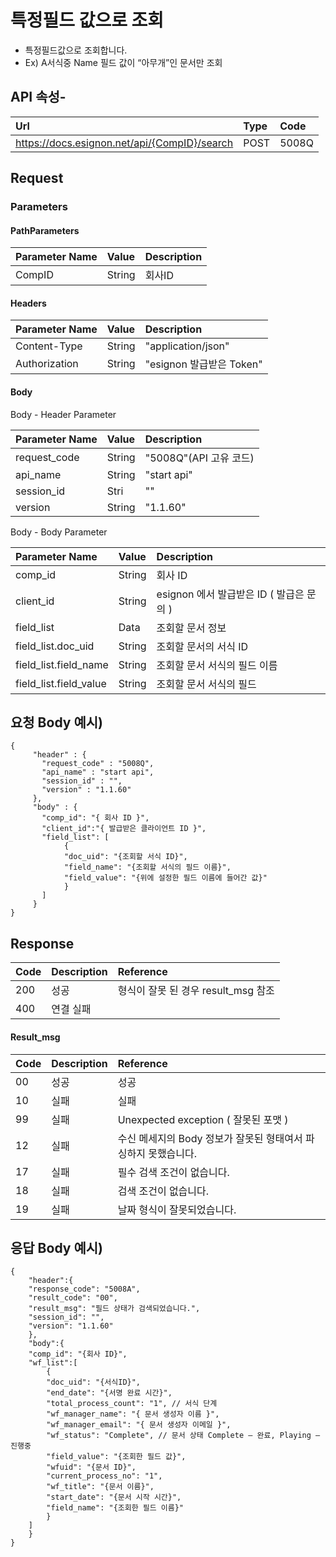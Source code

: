 # 특정필드 값으로 조회

* 특정필드값으로 조회합니다. 
* Ex\) A서식중 Name 필드 값이 “아무개”인 문서만 조회

## API 속성-

| Url | Type | **Code** |
| :--- | :--- | :--- |
| https://docs.esignon.net/api/{CompID}/search | POST | 5008Q |

## Request

### Parameters

#### PathParameters

| **Parameter Name** | **Value** | **Description** |
| :--- | :--- | :--- |
| CompID | String | 회사ID |

####  Headers

| **Parameter Name**                         | **Value**                                                 | **Description** |
| :--- | :--- | :--- |
| Content-Type | String | "application/json" |
| Authorization | String | "esignon 발급받은 Token" |

####   Body 

  Body - Header Parameter

| **Parameter Name**                         | **Value**                                                 | **Description** |
| :--- | :--- | :--- |
| request\_code | String | "5008Q"\(API 고유 코드\) |
| api\_name | String | "start api" |
| session\_id | Stri | "" |
| version | String | "1.1.60" |

  Body - Body Parameter

| **Parameter Name** | **Value** | **Description** |
| :--- | :--- | :--- |
| comp\_id | String | 회사 ID |
| client\_id | String | esignon 에서 발급받은 ID \( 발급은 문의 \) |
| field\_list | Data | 조회할 문서 정보 |
| field\_list.doc\_uid | String | 조회할 문서의 서식 ID |
| field\_list.field\_name | String | 조회할 문서 서식의 필드 이름 |
| field\_list.field\_value | String | 조회할 문서 서식의 필드  |

## 요청 Body 예시\)

```text
{
	 "header" : {
	   "request_code" : "5008Q",            
	   "api_name" : "start api",    
	   "session_id" : "",    
	   "version" : "1.1.60"
	 },
	 "body" : {
	   "comp_id": "{ 회사 ID }",
	   "client_id":"{ 발급받은 클라이언트 ID }",
	   "field_list": [ 
		    {
			"doc_uid": "{조회할 서식 ID}",
			"field_name": "{조회할 서식의 필드 이름}",
			"field_value": "{위에 설정한 필드 이름에 들어간 값}"
		    }
	   ]
	 }
}

```

## Response

| Code | **Description** | **Reference** |
| :--- | :--- | :--- |
| 200 | 성공 | 형식이 잘못 된 경우 result\_msg 참조 |
| 400 | 연결 실패  |  |

#### Result\_msg

| Code | **Description** | **Reference** |
| :--- | :--- | :--- |
| 00 | 성공 | 성공 |
| 10 | 실패 | 실패 |
| 99 | 실패 | Unexpected exception \( 잘못된 포맷 \) |
| 12 | 실패 | 수신 메세지의 Body 정보가 잘못된 형태여서 파싱하지 못했습니다. |
| 17 | 실패 | 필수 검색 조건이 없습니다. |
| 18 | 실패 | 검색 조건이 없습니다. |
| 19 | 실패 | 날짜 형식이 잘못되었습니다. |

## 응답 Body 예시\)

```text
{
	"header":{
	"response_code": "5008A",
	"result_code": "00",
	"result_msg": "필드 상태가 검색되었습니다.",
	"session_id": "",
	"version": "1.1.60"
	},
	"body":{
	"comp_id": "{회사 ID}",
	"wf_list":[
		{
		"doc_uid": "{서식ID}",
		"end_date": "{서명 완료 시간}",
		"total_process_count": "1", // 서식 단계
		"wf_manager_name": "{ 문서 생성자 이름 }",
		"wf_manager_email": "{ 문서 생성자 이메일 }",
		"wf_status": "Complete", // 문서 상태 Complete – 완료, Playing – 진행중
		"field_value": "{조회한 필드 값}",
		"wfuid": "{문서 ID}",
		"current_process_no": "1",
		"wf_title": "{문서 이름}",
		"start_date": "{문서 시작 시간}",
		"field_name": "{조회한 필드 이름}"
		}
	]
	}
}

```

